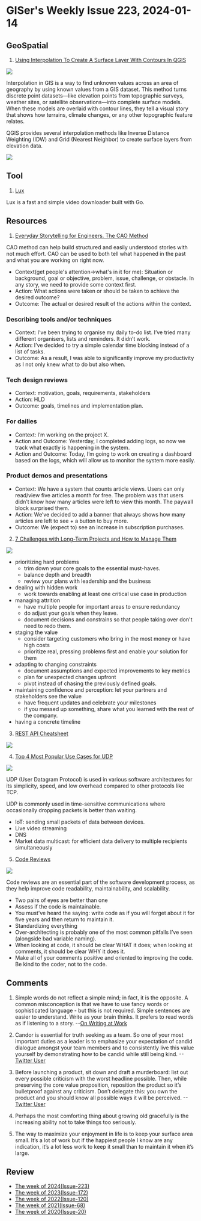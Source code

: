 # GISer's Weekly Issue 223, 2024-01-14

## GeoSpatial

1. [Using Interpolation To Create A Surface Layer With Contours In QGIS](https://www.geographyrealm.com/interpolation-surface-qgis/?utm_campaign=GeoNL-2024-Jan-11)

![](https://www.geographyrealm.com/wp-content/uploads/2024/01/Thiessen-polygon-gpx-overlay.png)

Interpolation in GIS is a way to find unknown values across an area of geography by using known values from a GIS dataset. This method turns discrete point datasets—like elevation points from topographic surveys, weather sites, or satellite observations—into complete surface models. When these models are overlaid with contour lines, they tell a visual story that shows how terrains, climate changes, or any other topographic feature relates.

QGIS provides several interpolation methods like Inverse Distance Weighting (IDW) and Grid (Nearest Neighbor) to create surface layers from elevation data.

![](https://www.geographyrealm.com/wp-content/uploads/2024/01/flow-model-surface-contours-qgis.png)

## Tool

1. [Lux](https://github.com/iawia002/lux)

Lux is a fast and simple video downloader built with Go.

## Resources

1. [Everyday Storytelling for Engineers. The CAO Method](https://tonyfreed.substack.com/p/everyday-storytelling-for-engineers)

CAO method can help build structured and easily understood stories with not much effort. CAO can be used to both tell what happened in the past and what you are working on right now.

- Context(get people's attention->what's in it for me): Situation or background, goal or objective, problem, issue, challenge, or obstacle. In any story, we need to provide some context first.
- Action: What actions were taken or should be taken to achieve the desired outcome?
- Outcome: The actual or desired result of the actions within the context.

### Describing tools and/or techniques

- Context: I’ve been trying to organise my daily to-do list. I’ve tried many different organisers, lists and reminders. It didn’t work.
- Action: I’ve decided to try a simple calendar time blocking instead of a list of tasks.
- Outcome: As a result, I was able to significantly improve my productivity as I not only knew what to do but also when.

### Tech design reviews

- Context: motivation, goals, requirements, stakeholders
- Action: HLD
- Outcome: goals, timelines and implementation plan.

### For dailies

- Context: I’m working on the project X.
- Action and Outcome: Yesterday, I completed adding logs, so now we track what exactly is happening in the system.
- Action and Outcome: Today, I’m going to work on creating a dashboard based on the logs, which will allow us to monitor the system more easily.

### Product demos and presentations

- Context: We have a system that counts article views. Users can only read/view five articles a month for free. The problem was that users didn’t know how many articles were left to view this month. The paywall block surprised them.
- Action: We’ve decided to add a banner that always shows how many articles are left to see + a button to buy more.
- Outcome: We (expect to) see an increase in subscription purchases.

2. [7 Challenges with Long-Term Projects and How to Manage Them](https://newsletter.techleadmentor.com/p/7-challenges-with-long-term-projects)

![](https://substackcdn.com/image/fetch/w_1456,c_limit,f_webp,q_auto:good,fl_progressive:steep/https%3A%2F%2Fsubstack-post-media.s3.amazonaws.com%2Fpublic%2Fimages%2F3a46cb5c-fd1a-4803-8acb-de1a940dad4f_3000x3000.png)

- prioritizing hard problems
  - trim down your core goals to the essential must-haves.
  - balance depth and breadth
  - review your plans with leadership and the business
- dealing with hidden work
  - work towards enabling at least one critical use case in production
- managing attrition
  - have multiple people for important areas to ensure redundancy
  - do adjust your goals when they leave.
  - document decisions and constrains so that people taking over don't need to redo them.
- staging the value
  - consider targeting customers who bring in the most money or have high costs
  - prioritize real, pressing problems first and enable your solution for them
- adapting to changing constraints
  - document assumptions and expected improvements to key metrics
  - plan for unexpected changes upfront
  - pivot instead of chasing the previously defined goals.
- maintaining confidence and perception: let your partners and stakeholders see the value
  - have frequent updates and celebrate your milestones
  - if you messed up something, share what you learned with the rest of the company.
- having a concrete timeline

3. [REST API Cheatsheet](https://blog.bytebytego.com/i/140533892/rest-api-cheatsheet)

![](https://substackcdn.com/image/fetch/w_1456,c_limit,f_webp,q_auto:good,fl_lossy/https%3A%2F%2Fsubstack-post-media.s3.amazonaws.com%2Fpublic%2Fimages%2Ff870b253-d5f5-43bf-a6ab-667ee8ed6f8b_1280x1664.gif)

4. [Top 4 Most Popular Use Cases for UDP](https://blog.bytebytego.com/p/ep94-rest-api-cheatsheet)

![](https://substackcdn.com/image/fetch/w_1456,c_limit,f_webp,q_auto:good,fl_lossy/https%3A%2F%2Fsubstack-post-media.s3.amazonaws.com%2Fpublic%2Fimages%2F4ee2abce-64a6-4092-8429-c5d82984808b_1280x1664.gif)

UDP (User Datagram Protocol) is used in various software architectures for its simplicity, speed, and low overhead compared to other protocols like TCP.

UDP is commonly used in time-sensitive communications where occasionally dropping packets is better than waiting.

- IoT: sending small packets of data between devices.
- Live video streaming
- DNS
- Market data multicast: for efficient data delivery to multiple recipients simultaneously

5. [Code Reviews](https://vadimkravcenko.com/shorts/code-reviews/)

![](https://vadimkravcenko.com/wp-content/uploads/2024/01/code-review-examples.png)

Code reviews are an essential part of the software development process, as they help improve code readability, maintainability, and scalability.

- Two pairs of eyes are better than one
- Assess if the code is maintainable.
- You must’ve heard the saying: write code as if you will forget about it for five years and then return to maintain it.
- Standardizing everything
- Over-architecting is probably one of the most common pitfalls I’ve seen (alongside bad variable naming).
- When looking at code, it should be clear WHAT it does; when looking at comments, it should be clear WHY it does it.
- Make all of your comments positive and oriented to improving the code. Be kind to the coder, not to the code.

## Comments

1. Simple words do not reflect a simple mind; in fact, it is the opposite. A common misconception is that we have to use fancy words or sophisticated language - but this is not required. Simple sentences are easier to understand. Write as your brain thinks. It prefers to read words as if listening to a story.
   --[On Writing at Work](https://poczwardowski.substack.com/p/on-writing-at-work)

2. Candor is essential for truth seeking as a team. So one of your most important duties as a leader is to emphasize your expectation of candid dialogue amongst your team members and to consistently live this value yourself by demonstrating how to be candid while still being kind.
   --[Twitter User](https://nitter.net/shreyas/status/1743309002300387637)

3. Before launching a product, sit down and draft a murderboard: list out every possible criticism with the worst headline possible. Then, while preserving the core value proposition, reposition the product so it’s bulletproof against any criticism. Don’t delegate this: you own the product and you should know all possible ways it will be perceived.
   --[Twitter User](https://nitter.net/nikitabier/status/1744091716423176433)

4. Perhaps the most comforting thing about growing old gracefully is the increasing ability not to take things too seriously.

5. The way to maximize your enjoyment in life is to keep your surface area small. It’s a lot of work but if the happiest people I know are any indication, it’s a lot less work to keep it small than to maintain it when it’s large.

## Review

- [The week of 2024(Issue-223)](../2024/issue-23.md)
- [The week of 2023(Issue-172)](../2023/issue-172.md)
- [The week of 2022(Issue-120)](../2022/issue-120.md)
- [The week of 2021(Issue-68)](../2021/issue-68.md)
- [The week of 2020(Issue-20)](../2020/issue-20.md)
